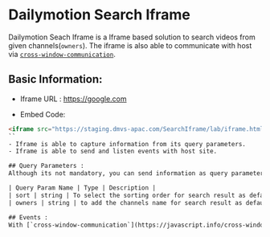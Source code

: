 # Dailymotion Search Iframe 

Dailymotion Seach Iframe is a Iframe based solution to search videos from given channels(`owners`). The iframe is also able to communicate with host via [`cross-window-communication`](https://javascript.info/cross-window-communication).

## Basic Information: 
- Iframe URL : https://google.com

- Embed Code:
```html
<iframe src="https://staging.dmvs-apac.com/SearchIframe/lab/iframe.html?sort=relevance&owners=indiatoday" ></iframe>
``
- Iframe is able to capture information from its query parameters. 
- Iframe is able to send and listen events with host site.

## Query Parameters : 
Although its not mandatory, you can send information as query parameters along with iframe url while iframe is loaded.

| Query Param Name | Type | Description | 
| sort | string | To select the sorting order for search result as default. You can set as 'recent`,`relevance`,`random`. [API reference](https://developers.dailymotion.com/api/#video-sort-filter) |
| owners | string | to add the channels name for search result as default. To put more than 1 you can separate by "," |

## Events : 
With [`cross-window-communication`](https://javascript.info/cross-window-communication) the iframe send events based on interaction inside the iframe. Here is how an event is captured.


